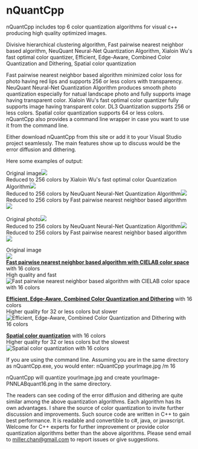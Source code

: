 # nQuantCpp
nQuantCpp includes top 6 color quantization algorithms for visual c++ producing high quality optimized images.

Divisive hierarchical clustering algorithm,
Fast pairwise nearest neighbor based algorithm, 
NeuQuant Neural-Net Quantization Algorithm, 
Xialoin Wu's fast optimal color quantizer, 
Efficient, Edge-Aware, Combined Color Quantization and Dithering,
Spatial color quantization

Fast pairwise nearest neighbor based algorithm minimized color loss for photo having red lips and supports 256 or less colors with transparency. NeuQuant Neural-Net Quantization Algorithm produces smooth photo quantization especially for natual landscape photo and fully supports image having transparent color. Xialoin Wu's fast optimal color quantizer fully supports image having transparent color. DL3 Quantization supports 256 or less colors. Spatial color quantization supports 64 or less colors. nQuantCpp also provides a command line wrapper in case you want to use it from the command line.

Either download nQuantCpp from this site or add it to your Visual Studio project seamlessly.
The main features show up to discuss would be the error diffusion and dithering.

Here some examples of output:

Original image<img src="https://i.stack.imgur.com/fOcIL.png" /><br>
Reduced to 256 colors by Xialoin Wu's fast optimal color Quantization Algorithm<img src="https://i.stack.imgur.com/PGWVF.png" /><br>
Reduced to 256 colors by NeuQuant Neural-Net Quantization Algorithm<img src="https://i.stack.imgur.com/4jLkg.png" /><br>
Reduced to 256 colors by Fast pairwise nearest neighbor based algorithm<img src="https://i.stack.imgur.com/RX2dK.png" /><br><br>
Original photo<img src="https://i.stack.imgur.com/jFvEG.jpg" /><br>
Reduced to 256 colors by NeuQuant Neural-Net Quantization Algorithm<img src="https://i.stack.imgur.com/yJIjQ.gif" />
Reduced to 256 colors by Fast pairwise nearest neighbor based algorithm<img src="https://i.stack.imgur.com/dPTml.gif" />

<p>Original image<br><img src="https://i.stack.imgur.com/9jL4F.jpg" /><br>
<b><a href="http://www.cs.joensuu.fi/sipu/pub/Threshold-JEI.pdf">Fast pairwise nearest neighbor based algorithm with CIELAB color space</a></b> with 16 colors<br>
High quality and fast<br>
<img src="https://i.stack.imgur.com/8kVq1.png" alt="Fast pairwise nearest neighbor based algorithm with CIELAB color space with 16 colors"></p>
<p><b><a href="http://cg.cs.tsinghua.edu.cn/people/~huanghz/publications/TIP-2015-CombinedColorQuantization.pdf">Efficient, Edge-Aware, Combined Color Quantization and Dithering</a></b> with 16 colors<br>
Higher quality for 32 or less colors but slower<br>
<img src="https://i.stack.imgur.com/WHpXY.png" alt="Efficient, Edge-Aware, Combined Color Quantization and Dithering with 16 colors"></p>
<p><b><a href="https://people.eecs.berkeley.edu/~dcoetzee/downloads/scolorq/">Spatial color quantization</a></b> with 16 colors<br>
Higher quality for 32 or less colors but the slowest<br>
<img src="https://i.stack.imgur.com/lVoHK.png" alt="Spatial color quantization with 16 colors"></p>

If you are using the command line. Assuming you are in the same directory as nQuantCpp.exe, you would enter: nQuantCpp yourImage.jpg /m 16

nQuantCpp will quantize yourImage.jpg and create yourImage-PNNLABquant16.png in the same directory.

The readers can see coding of the error diffusion and dithering are quite similar among the above quantization algorithms. 
Each algorithm has its own advantages. I share the source of color quantization to invite further discussion and improvements.
Such source code are written in C++ to gain best performance. It is readable and convertible to c#, java, or javascript.
Welcome for C++ experts for further improvement or provide color quantization algorithms better than the above algorithms.
Please send email to miller.chan@gmail.com to report issues or give suggestions.
